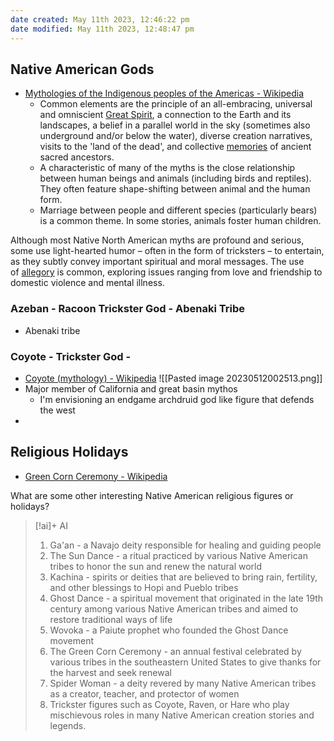 ```yaml
---
date created: May 11th 2023, 12:46:22 pm
date modified: May 11th 2023, 12:48:47 pm
---
```


## Native American Gods
- [Mythologies of the Indigenous peoples of the Americas - Wikipedia](https://en.wikipedia.org/wiki/Mythologies_of_the_Indigenous_peoples_of_the_Americas)
	- Common elements are the principle of an all-embracing, universal and omniscient [Great Spirit](https://en.wikipedia.org/wiki/Great_Spirit "Great Spirit"), a connection to the Earth and its landscapes, a belief in a parallel world in the sky (sometimes also underground and/or below the water), diverse creation narratives, visits to the 'land of the dead', and collective [memories](https://en.wikipedia.org/wiki/Memory "Memory") of ancient sacred ancestors.
	- A characteristic of many of the myths is the close relationship between human beings and animals (including birds and reptiles). They often feature shape-shifting between animal and the human form. 
	- Marriage between people and different species (particularly bears) is a common theme. In some stories, animals foster human children.

Although most Native North American myths are profound and serious, some use light-hearted humor – often in the form of tricksters – to entertain, as they subtly convey important spiritual and moral messages. The use of [allegory](https://en.wikipedia.org/wiki/Allegory "Allegory") is common, exploring issues ranging from love and friendship to domestic violence and mental illness.

### Azeban - Racoon Trickster God - Abenaki Tribe
- Abenaki tribe
 
### Coyote - Trickster God - 
- [Coyote (mythology) - Wikipedia](https://en.wikipedia.org/wiki/Coyote_(mythology))
![[Pasted image 20230512002513.png]]
- Major member of California and great basin mythos
	- I'm envisioning an endgame archdruid god like figure that defends the west
- 

### 

## Religious Holidays
- [Green Corn Ceremony - Wikipedia](https://en.wikipedia.org/wiki/Green_Corn_Ceremony)


What are some other interesting Native American religious figures or holidays?
> [!ai]+ AI
>
> 1. Ga'an - a Navajo deity responsible for healing and guiding people
> 2. The Sun Dance - a ritual practiced by various Native American tribes to honor the sun and renew the natural world
> 3. Kachina - spirits or deities that are believed to bring rain, fertility, and other blessings to Hopi and Pueblo tribes
> 4. Ghost Dance - a spiritual movement that originated in the late 19th century among various Native American tribes and aimed to restore traditional ways of life
> 5. Wovoka - a Paiute prophet who founded the Ghost Dance movement
> 6. The Green Corn Ceremony - an annual festival celebrated by various tribes in the southeastern United States to give thanks for the harvest and seek renewal
> 7. Spider Woman - a deity revered by many Native American tribes as a creator, teacher, and protector of women
> 8. Trickster figures such as Coyote, Raven, or Hare who play mischievous roles in many Native American creation stories and legends.

 